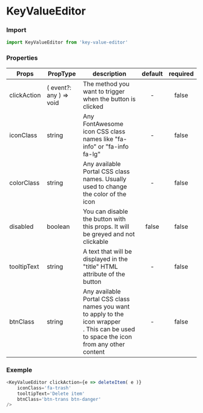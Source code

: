 # KeyValueEditor

### Import
```javascript
import KeyValueEditor from 'key-value-editor'
```

### Properties

Props | PropType | description | default |required
--- | --- | --- | :---: | :---:
clickAction | ( event?: any ) => void | The method you want to trigger when the button is clicked | - | false
iconClass | string | Any FontAwesome icon CSS class names like "fa-info" or "fa-info fa-lg" | - | false
colorClass | string | Any available Portal CSS class names. Usually used to change the color of the icon | - | false
disabled | boolean | You can disable the button with this props. It will be greyed and not clickable | false | false
tooltipText | string | A text that will be displayed in the "title" HTML attribute of the button | - | false
btnClass | string | Any available Portal CSS class names you want to apply to the icon wrapper <div/>. This can be used to space the icon from any other content | - | false

### Exemple
```javascript
<KeyValueEditor clickAction={e => deleteItem( e )}
    iconClass='fa-trash'
    tooltipText='Delete item'
    btnClass='btn-trans btn-danger'
/>
```